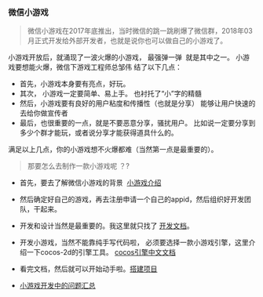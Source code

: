 ### 微信小游戏

> 微信小游戏在2017年底推出，当时微信的跳一跳刷爆了微信群，2018年03月正式开发给外部开发者，也就是说你也可以做自己的小游戏了。

小游戏开放后，就涌现了一波火爆的小游戏， 最强弹一弹  就是其中之一。
小游戏要想能火爆，微信下游戏工程师总邹伟 结了以下几点：
<!-- more -->
+ 首先，小游戏本身要有亮点，好玩。
+ 其次， 小游戏一定要简单、易上手。 也衬托了“小”字的精髓
+ 然后，小游戏要有良好的用户粘度和传播性（也就是分享） 能够让用户快速的去给你做宣传者
+ 最后，也很重要的一点，就是不要恶意分享，骚扰用户。 比如说一定要分享到多少个群才能玩，或者说分享才能获得道具什么的。

满足以上几点，你的小游戏想不火爆都难（当然第一点是最重要的）。

> 那要怎么去制作一款小游戏呢 ？?

+ 首先，要去了解微信小游戏的背景  [小游戏介绍](https://developers.weixin.qq.com/minigame/introduction/index.html)
+ 然后确定好自己的游戏，再去注册申请一个自己的appid，然后组织好开发团队，干起来。
+ 开发和设计当然是最重要的。我这里就只找了 [开发文档](https://developers.weixin.qq.com/minigame/dev/index.html)。

+ 开发小游戏，当然不能靠纯手写代码啦， 必须要选择一款小游戏引擎，这里介绍一下cocos-2d的引擎工具。 [cocos引擎中文文档](http://www.cocos2d-x.org/docs/creator/manual/zh/)
+ 看完文档，然后就可以开始动手啦。[搭建项目](https://juejin.im/post/5a475caff265da4335631933)
+ [小游戏开发中的问题汇总](http://forum.cocos.com/t/faq/54828)


